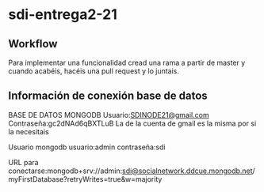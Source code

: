 # sdi-entrega2-21

## Workflow
Para implementar una funcionalidad cread una rama a partir de master y cuando acabéis, hacéis una pull request y lo juntais.

## Información de conexión base de datos
BASE DE DATOS MONGODB
Usuario:SDINODE21@gmail.com
Contraseña:gc2dNAd6qBXTLuB
La de la cuenta de gmail es la misma por si la necesitais

Usuario mongodb
usuario:admin
contraseña:sdi

URL para conectarse:mongodb+srv://admin:sdi@socialnetwork.ddcue.mongodb.net/myFirstDatabase?retryWrites=true&w=majority

